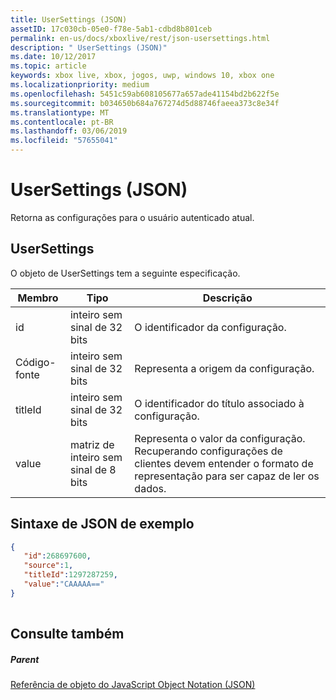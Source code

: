 ```yaml
---
title: UserSettings (JSON)
assetID: 17c030cb-05e0-f78e-5ab1-cdbd8b801ceb
permalink: en-us/docs/xboxlive/rest/json-usersettings.html
description: " UserSettings (JSON)"
ms.date: 10/12/2017
ms.topic: article
keywords: xbox live, xbox, jogos, uwp, windows 10, xbox one
ms.localizationpriority: medium
ms.openlocfilehash: 5451c59ab608105677a657ade41154bd2b622f5e
ms.sourcegitcommit: b034650b684a767274d5d88746faeea373c8e34f
ms.translationtype: MT
ms.contentlocale: pt-BR
ms.lasthandoff: 03/06/2019
ms.locfileid: "57655041"
---
```

# <a name="usersettings-json"></a>UserSettings (JSON)
Retorna as configurações para o usuário autenticado atual. 
<a id="ID4EN"></a>

 
## <a name="usersettings"></a>UserSettings
 
O objeto de UserSettings tem a seguinte especificação.
 
| Membro| Tipo| Descrição| 
| --- | --- | --- | 
| id| inteiro sem sinal de 32 bits| O identificador da configuração.| 
| Código-fonte| inteiro sem sinal de 32 bits| Representa a origem da configuração. | 
| titleId| inteiro sem sinal de 32 bits| O identificador do título associado à configuração. | 
| value| matriz de inteiro sem sinal de 8 bits| Representa o valor da configuração. Recuperando configurações de clientes devem entender o formato de representação para ser capaz de ler os dados. | 
  
<a id="ID4EJC"></a>

 
## <a name="sample-json-syntax"></a>Sintaxe de JSON de exemplo
 

```json
{
   "id":268697600,
   "source":1,
   "titleId":1297287259,
   "value":"CAAAAA=="
}
    
```

  
<a id="ID4ESC"></a>

 
## <a name="see-also"></a>Consulte também
 
<a id="ID4EUC"></a>

 
##### <a name="parent"></a>Parent 

[Referência de objeto do JavaScript Object Notation (JSON)](atoc-xboxlivews-reference-json.md)

   
